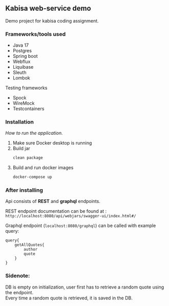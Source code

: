 
## Kabisa web-service demo

Demo project for kabisa coding assignment.


### Frameworks/tools used

* Java 17
* Postgres
* Spring boot 
* Webflux
* Liquibase
* Sleuth
* Lombok

Testing frameworks
* Spock
* WireMock
* Testcontainers

### Installation

_How to run the application._

1. Make sure Docker desktop is running
2. Build jar
   ```sh
   clean package
   ```
3. Build and run docker images
   ```sh
   docker-compose up
   ```

### After installing


Api consists of **REST** and **graphql** endpoints.

REST endpoint documentation can be found at : 
``http://localhost:8080/api/webjars/swagger-ui/index.html#/``

Graphql endpoint (``localhost:8080/graphql``) can be called with example query:

```
query{
    getAllQuotes{
        author
        quote
    }
}
```

### Sidenote: 
DB is empty on initialization, user first has to retrieve a random quote using the endpoint. \
Every time a random quote is retrieved, it is saved in the DB.